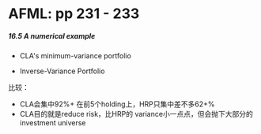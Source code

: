 # AFML: pp 231 - 233

##### 16.5 A numerical example

- CLA's minimum-variance portfolio

- Inverse-Variance Portfolio

比较：

- CLA会集中92%+ 在前5个holding上，HRP只集中差不多62+%
- CLA目的就是reduce risk，比HRP的 variance小一点点，但会抛下大部分的investment universe
